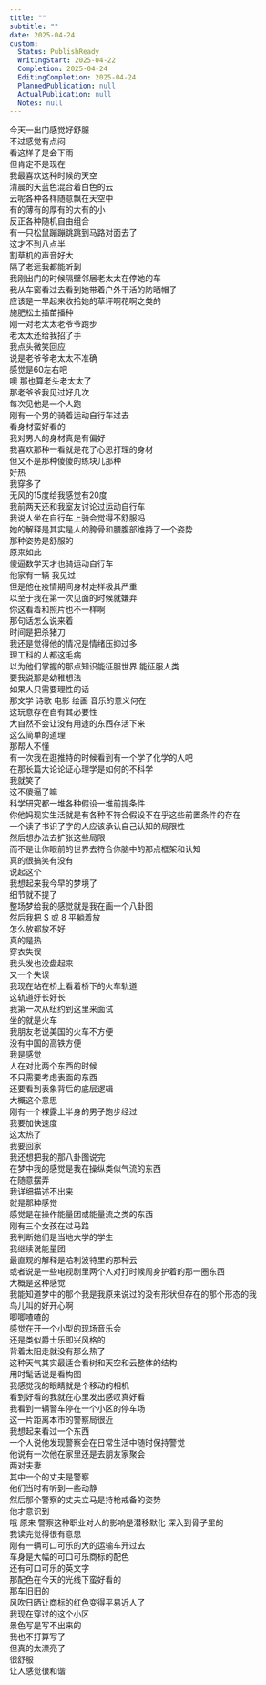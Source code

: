 ```yaml
---  
title: ""  
subtitle: ""  
date: 2025-04-24  
custom:  
  Status: PublishReady  
  WritingStart: 2025-04-22  
  Completion: 2025-04-24  
  EditingCompletion: 2025-04-24  
  PlannedPublication: null  
  ActualPublication: null  
  Notes: null  
---      
```

今天一出门感觉好舒服    
不过感觉有点闷    
看这样子是会下雨    
但肯定不是现在      
我最喜欢这种时候的天空    
清晨的天蓝色混合着白色的云    
云呢各种各样随意飘在天空中    
有的薄有的厚有的大有的小    
反正各种随机自由组合      
有一只松鼠蹦蹦跳跳到马路对面去了    
这才不到八点半    
割草机的声音好大    
隔了老远我都能听到      
我刚出门的时候隔壁邻居老太太在停她的车    
我从车窗看过去看到她带着户外干活的防晒帽子    
应该是一早起来收拾她的草坪啊花啊之类的    
施肥松土插苗播种      
刚一对老太太老爷爷跑步    
老太太还给我招了手    
我点头微笑回应    
说是老爷爷老太太不准确    
感觉是60左右吧    
噢 那也算老头老太太了      
那老爷爷我见过好几次    
每次见他是一个人跑      
刚有一个男的骑着运动自行车过去    
看身材蛮好看的    
我对男人的身材真是有偏好    
我喜欢那种一看就是花了心思打理的身材    
但又不是那种傻傻的练块儿那种      
好热    
我穿多了    
无风的15度给我感觉有20度      
我前两天还和我室友讨论过运动自行车    
我说人坐在自行车上骑会觉得不舒服吗    
她的解释是其实是人的胯骨和腰腹部维持了一个姿势    
那种姿势是舒服的    
原来如此      
傻逼数学天才也骑运动自行车    
他家有一辆 我见过    
但是他在疫情期间身材走样极其严重    
以至于我在第一次见面的时候就嫌弃    
你这看着和照片也不一样啊      
那句话怎么说来着    
时间是把杀猪刀    
我还是觉得他的情况是情绪压抑过多    
理工科的人都这毛病    
以为他们掌握的那点知识能征服世界 能征服人类    
要我说那是幼稚想法    
如果人只需要理性的话    
那文学 诗歌 电影 绘画 音乐的意义何在    
这玩意存在自有其必要性    
大自然不会让没有用途的东西存活下来    
这么简单的道理    
那帮人不懂      
有一次我在逛推特的时候看到有一个学了化学的人吧    
在那长篇大论论证心理学是如何的不科学    
我就笑了    
这不傻逼了嘛    
科学研究都一堆各种假设一堆前提条件    
你他妈现实生活就是有各种不符合假设不在乎这些前置条件的存在    
一个读了书识了字的人应该承认自己认知的局限性    
然后想办法去扩张这些局限    
而不是让你眼前的世界去符合你脑中的那点框架和认知    
真的很搞笑有没有      
说起这个    
我想起来我今早的梦境了    
细节就不提了    
整场梦给我的感觉就是我在画一个八卦图    
然后我把 S 或 8 平躺着放    
怎么放都放不好      
真的是热    
穿衣失误    
我头发也没盘起来    
又一个失误    
我现在站在桥上看着桥下的火车轨道    
这轨道好长好长    
我第一次从纽约到这里来面试    
坐的就是火车      
我朋友老说美国的火车不方便    
没有中国的高铁方便    
我是感觉    
人在对比两个东西的时候    
不只需要考虑表面的东西    
还要看到表象背后的底层逻辑    
大概这个意思      
刚有一个裸露上半身的男子跑步经过    
我要加快速度    
这太热了    
我要回家      
我还想把我的那八卦图说完    
在梦中我的感觉是我在操纵类似气流的东西    
在随意摆弄    
我详细描述不出来    
就是那种感觉    
感觉是在操作能量团或能量流之类的东西      
刚有三个女孩在过马路    
我判断她们是当地大学的学生      
我继续说能量团    
最直观的解释是哈利波特里的那种云    
或者说是一些电视剧里两个人对打时候周身护着的那一圈东西    
大概是这种感觉    
我能知道梦中的那个我是我原来说过的没有形状但存在的那个形态的我      
鸟儿叫的好开心啊    
唧唧喳喳的    
感觉在开一个小型的现场音乐会    
还是类似爵士乐即兴风格的    
背着太阳走就没有那么热了      
这种天气其实最适合看树和天空和云整体的结构    
用时髦话说是看构图    
我感觉我的眼睛就是个移动的相机    
看到好看的我就在心里发出感叹真好看      
我看到一辆警车停在一个小区的停车场      
这一片距离本市的警察局很近      
我想起来看过一个东西    
一个人说他发现警察会在日常生活中随时保持警觉    
他说有一次他在家里还是去朋友家聚会    
两对夫妻    
其中一个的丈夫是警察    
他们当时有听到一些动静    
然后那个警察的丈夫立马是持枪戒备的姿势    
他才意识到    
哦 原来 警察这种职业对人的影响是潜移默化 深入到骨子里的    
我读完觉得很有意思      
刚有一辆可口可乐的大的运输车开过去    
车身是大幅的可口可乐商标的配色    
还有可口可乐的英文字    
那配色在今天的光线下蛮好看的    
那车旧旧的    
风吹日晒让商标的红色变得平易近人了      
我现在穿过的这个小区    
景色写是写不出来的    
我也不打算写了    
但真的太漂亮了    
很舒服    
让人感觉很和谐      
  